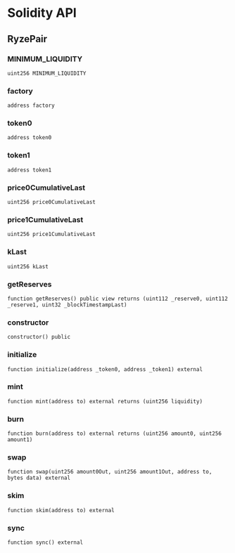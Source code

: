 # Solidity API

## RyzePair

### MINIMUM_LIQUIDITY

```solidity
uint256 MINIMUM_LIQUIDITY
```

### factory

```solidity
address factory
```

### token0

```solidity
address token0
```

### token1

```solidity
address token1
```

### price0CumulativeLast

```solidity
uint256 price0CumulativeLast
```

### price1CumulativeLast

```solidity
uint256 price1CumulativeLast
```

### kLast

```solidity
uint256 kLast
```

### getReserves

```solidity
function getReserves() public view returns (uint112 _reserve0, uint112 _reserve1, uint32 _blockTimestampLast)
```

### constructor

```solidity
constructor() public
```

### initialize

```solidity
function initialize(address _token0, address _token1) external
```

### mint

```solidity
function mint(address to) external returns (uint256 liquidity)
```

### burn

```solidity
function burn(address to) external returns (uint256 amount0, uint256 amount1)
```

### swap

```solidity
function swap(uint256 amount0Out, uint256 amount1Out, address to, bytes data) external
```

### skim

```solidity
function skim(address to) external
```

### sync

```solidity
function sync() external
```

